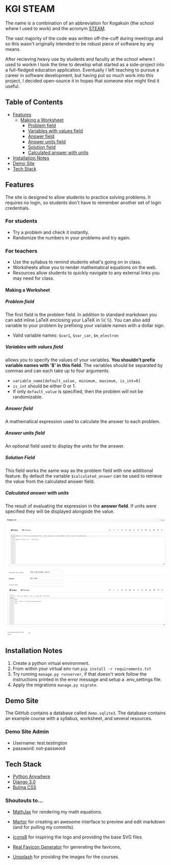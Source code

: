 # KGI STEAM
The name is a combination of an abbreviation for Kogakuin 
(the school where I used to work) and the 
acronym [STEAM](https://en.wikipedia.org/wiki/STEAM_fields).

The vast majority of the code was written off-the-cuff during meetings
and so this wasn't originally intended to be robust piece of
software by any means.

After recieving heavy use by students and faculty
at the school where I used to workm I took the time to develop what started
as a side-project into a full-fledged education application. Eventually
I left teaching to pursue a career in software development, but having put so
much work into this project, I decided open-source it in hopes that
someone else might find it useful.


## Table of Contents
* [Features](#Features)
    * [Making a Worksheet](#Making-a-Worksheet)
        * [Problem field](#Problem-field)
        * [Variables with values field](#Variables-with-values-field)
        * [Answer field](#Answer-field)
        * [Answer units field](#Answer-units-field)
        * [Solution field](#Solution-field)
        * [Calculated answer with units](#Calculated-answer-with-units)
* [Installation Notes](#Installation-Notes)
* [Demo Site](#Demo-Site)
* [Tech Stack](#Tech-Stack)




## Features
The site is designed to allow students to practice solving problems. It
requires no login, so students don't have to remember another set of login 
credentials.

### For students
* Try a problem and check it instantly.
* Randomize the numbers in your problems and try again.


### For teachers
* Use the syllabus to remind students what's going on in class.
* Worksheets allow you to render mathematical equations on the web.
* Resources allow students to quickly navigate to any external links you may need for class.


#### Making a Worksheet

##### Problem field
The first field is the problem field. In addition to standard markdown you
can add inline LaTeX enclosing your LaTeX in \\\\(  \\\\). You can also add
variable to your problem by prefixing your variable names with a dollar sign.

* Valid variable names: `$var1`, `$var_car`, `$m_electron`

##### Variables with values field
allows you to specify the values of your variables. **You shouldn't prefix 
variable names with '$' in this field.** The variables should be separated 
by commas and can each take up to four arguments.

* `variable_name[default_value, minimum, maximum, is_int=0]`
* `is_int` should be either 0 or 1.
*  If only `default_value` is specified, then the problem will not be 
   randomizable.

##### Answer field
A mathematical expression used to calculate the answer to each problem. 

##### Answer units field
An optional field used to display the units for the answer.

##### Solution Field
This field works the same way as the problem field with one additional feature.
By default the variable `$calculated_answer` can be used to retrieve the value
from the calculated answer field.

##### Calculated answer with units
The result of evaluating the expression in the **answer field**. If units were
specified they will be displayed alongside the value.

![Example Problem](__screenshots/problemEx.png)
![Example Solution](__screenshots/solutionEx.png)




## Installation Notes
1. Create a python virtual environment.
2. From within your virtual env run `pip install -r requirements.txt`
3. Try running `manage.py runserver`, if that doesn't work follow the
   instructions printed in the error message and setup a .env_settings file.
4. Apply the migrations `manage.py migrate`.




## Demo Site
The GitHub contains a database called `demo.sqlite3`. The database contains
an example course with a syllabus, worksheet, and several resources.

### Demo Site Admin
* Username: test.testington
* password: not-password




## Tech Stack
*  [Python Anywhere](https://www.pythonanywhere.com/)
*  [Django 3.0](https://docs.djangoproject.com/en/3.0/)
*  [Bulma CSS](https://bulma.io/)

### Shoutouts to...
*   [MathJax](https://www.mathjax.org/)
    for rendering my math equations.

*   [Martor](https://github.com/agusmakmun/django-markdown-editor)
    for creating an awesome interface to preview and edit markdown
    (and for pulling my commits).

*   [Icons8](https://icons8.com/) 
    for inspiring the logo and providing the base SVG files.

*   [Real Favicon Generator](https://realfavicongenerator.net/)
    for generating the favicons, 

*   [Unsplash](https://unsplash.com/search/photos/open-source)
    for providing the images for the courses.
